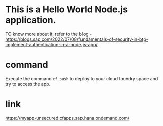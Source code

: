 # This is a Hello World Node.js application. 
TO know more about it, refer to the blog - https://blogs.sap.com/2022/07/08/fundamentals-of-security-in-btp-implement-authentication-in-a-node.js-app/

# command
Execute the command `cf push` to deploy to your cloud foundry space and try to access the app.

# link
https://myapp-unsecured.cfapps.sap.hana.ondemand.com/

